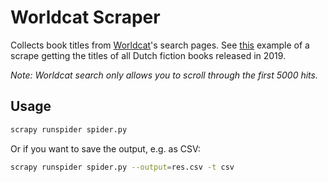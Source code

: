 # Worldcat Scraper
Collects book titles from [Worldcat](https://worldcat.org/)'s search pages. See [this](https://gist.github.com/Addono/ad031c113138e0254112c3f5f96645b8) example of a scrape getting the titles of all Dutch fiction books released in 2019.

*Note: Worldcat search only allows you to scroll through the first 5000 hits.*

## Usage
```bash
scrapy runspider spider.py
```

Or if you want to save the output, e.g. as CSV:
```bash
scrapy runspider spider.py --output=res.csv -t csv
```
